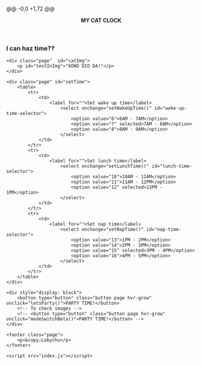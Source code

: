 @@ -0,0 +1,72 @@
<!DOCTYPE html>
<html lang="en">
<head>
    <meta charset="UTF-8">
    <meta name="viewport" content="width=device-width, initial-scale=1.0">
    <meta http-equiv="X-UA-Compatible" content="ie=edge">
    <title>CAT CLOCK</title>
    <link rel="stylesheet" type="text/css" href="index.css">
    <link href="https://fonts.googleapis.com/css?family=Slackey&display=swap" rel="stylesheet">
    <link href="https://fonts.googleapis.com/css?family=Montserrat&display=swap" rel="stylesheet">
</head>
<body onload="updateClock();
             modeSwitch()">
    <header class="page"><b>MY CAT CLOCK</b></header>
    <div class="page" id="clockSection">
            <h3 id="canIHazTime">I can haz time??</h3>
        <p id="clock"></p>
    </div>

    <div class="page"  id="catImg">
        <p id="textInImg">"KONO DIO DA!"</p>
    </div>

    <div class="page" id="setTime">
        <table>
            <tr>
                <td>
                    <label for="">Set wake up time</label>
                        <select onchange="setWakeUpTime()" id="wake-up-time-selector">
                            <option value="6">6AM - 7AM</option>
                            <option value="7" selected>7AM - 8AM</option>
                            <option value="8">8AM - 9AM</option>
                        </select>
                </td>
            </tr>
            <tr>
                <td>
                    <label for="">Set lunch time</label>
                        <select onchange="setLunchTime()" id="lunch-time-selector">
                            <option value="10">10AM - 11AM</option>
                            <option value="11">11AM - 12PM</option>
                            <option value="12" selected>12PM - 1PM</option>
                        </select>
                </td>
            </tr>
            <tr>
                <td>
                    <label for="">Set nap time</label>
                        <select onchange="setNapTime()" id="nap-time-selector">
                            <option value="13">1PM - 2PM</option>
                            <option value="14">2PM - 3PM</option>
                            <option value="15" selected>3PM - 4PM</option>
                            <option value="16">4PM - 5PM</option>
                        </select>
                </td>
            </tr>
        </table>  
    </div>

    <div style="display: block">
        <button type="button" class="button page hvr-grow" onclick="letsParty()">PARTY TIME!</button>
        <!-- To check images -->
        <!-- <button type="button" class="button page hvr-grow" onclick="modeSwitchBeta()">PARTY TIME!</button> -->
    </div>

    <footer class="page">
        <p>&copy;Labychu</p>
    </footer>
    
    <script src="index.js"></script>
</body>
</html>
